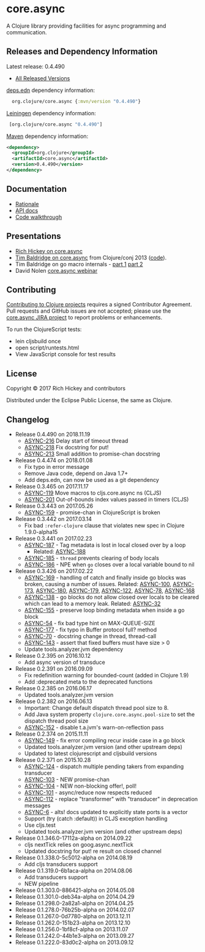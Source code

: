 # core.async

A Clojure library providing facilities for async programming and communication.


## Releases and Dependency Information

Latest release: 0.4.490

* [All Released Versions](http://search.maven.org/#search%7Cgav%7C1%7Cg%3A%22org.clojure%22%20AND%20a%3A%22core.async%22)

[deps.edn](https://clojure.org/reference/deps_and_cli) dependency information:

```clj
  org.clojure/core.async {:mvn/version "0.4.490"}
 ```

[Leiningen](https://github.com/technomancy/leiningen) dependency information:

```clj
 [org.clojure/core.async "0.4.490"]
```

[Maven](http://maven.apache.org/) dependency information:

```xml
<dependency>
  <groupId>org.clojure</groupId>
  <artifactId>core.async</artifactId>
  <version>0.4.490</version>
</dependency>
```

## Documentation

* [Rationale](https://clojure.org/news/2013/06/28/clojure-clore-async-channels)
* [API docs](http://clojure.github.io/core.async/)
* [Code walkthrough](https://github.com/clojure/core.async/blob/master/examples/walkthrough.clj)

## Presentations

* [Rich Hickey on core.async](http://www.infoq.com/presentations/clojure-core-async)
* [Tim Baldridge on core.async](http://www.youtube.com/watch?v=enwIIGzhahw) from Clojure/conj 2013 ([code](https://github.com/halgari/clojure-conj-2013-core.async-examples)).
* Tim Baldridge on go macro internals - [part 1](https://www.youtube.com/watch?v=R3PZMIwXN_g) [part 2](https://www.youtube.com/watch?v=SI7qtuuahhU)
* David Nolen [core.async webinar](http://go.cognitect.com/core_async_webinar_recording)

## Contributing 

[Contributing to Clojure projects](http://clojure.org/contributing) requires a signed Contributor Agreement. Pull requests and GitHub issues are not accepted; please use the [core.async JIRA project](http://dev.clojure.org/jira/browse/ASYNC) to report problems or enhancements.

To run the ClojureScript tests:

* lein cljsbuild once
* open script/runtests.html
* View JavaScript console for test results

## License

Copyright © 2017 Rich Hickey and contributors

Distributed under the Eclipse Public License, the same as Clojure.

## Changelog

* Release 0.4.490 on 2018.11.19
  * [ASYNC-216](https://dev.clojure.org/jira/browse/ASYNC-216) Delay start of timeout thread
  * [ASYNC-218](https://dev.clojure.org/jira/browse/ASYNC-218) Fix docstring for put!
  * [ASYNC-213](https://dev.clojure.org/jira/browse/ASYNC-213) Small addition to promise-chan docstring
* Release 0.4.474 on 2018.01.08
  * Fix typo in error message
  * Remove Java code, depend on Java 1.7+
  * Add deps.edn, can now be used as a git dependency
* Release 0.3.465 on 2017.11.17
  * [ASYNC-119](http://dev.clojure.org/jira/browse/ASYNC-119) Move macros to cljs.core.async ns (CLJS)
  * [ASYNC-201](http://dev.clojure.org/jira/browse/ASYNC-201) Out-of-bounds index values passed in timers (CLJS)
* Release 0.3.443 on 2017.05.26
  * [ASYNC-159](http://dev.clojure.org/jira/browse/ASYNC-159) - promise-chan in ClojureScript is broken 
* Release 0.3.442 on 2017.03.14
  * Fix bad `:refer-clojure` clause that violates new spec in Clojure 1.9.0-alpha15
* Release 0.3.441 on 2017.02.23
  * [ASYNC-187](http://dev.clojure.org/jira/browse/ASYNC-187) - Tag metadata is lost in local closed over by a loop
    * Related: [ASYNC-188](http://dev.clojure.org/jira/browse/ASYNC-188)
  * [ASYNC-185](http://dev.clojure.org/jira/browse/ASYNC-185) - `thread` prevents clearing of body locals
  * [ASYNC-186](http://dev.clojure.org/jira/browse/ASYNC-186) - NPE when `go` closes over a local variable bound to nil
* Release 0.3.426 on 2017.02.22
  * [ASYNC-169](http://dev.clojure.org/jira/browse/ASYNC-169) - handling of catch and finally inside go blocks was broken, causing a number of issues. Related: [ASYNC-100](http://dev.clojure.org/jira/browse/ASYNC-100), [ASYNC-173](http://dev.clojure.org/jira/browse/ASYNC-173), [ASYNC-180](http://dev.clojure.org/jira/browse/ASYNC-180), [ASYNC-179](http://dev.clojure.org/jira/browse/ASYNC-179), [ASYNC-122](http://dev.clojure.org/jira/browse/ASYNC-122), [ASYNC-78](http://dev.clojure.org/jira/browse/ASYNC-78), [ASYNC-168](http://dev.clojure.org/jira/browse/ASYNC-168)
  * [ASYNC-138](http://dev.clojure.org/jira/browse/ASYNC-138) - go blocks do not allow closed over locals to be cleared which can lead to a memory leak. Related: [ASYNC-32](http://dev.clojure.org/jira/browse/ASYNC-32)
  * [ASYNC-155](http://dev.clojure.org/jira/browse/ASYNC-155) - preserve loop binding metadata when inside a go block
  * [ASYNC-54](http://dev.clojure.org/jira/browse/ASYNC-54) - fix bad type hint on MAX-QUEUE-SIZE
  * [ASYNC-177](http://dev.clojure.org/jira/browse/ASYNC-177) - fix typo in Buffer protocol full? method
  * [ASYNC-70](http://dev.clojure.org/jira/browse/ASYNC-70) - docstring change in thread, thread-call
  * [ASYNC-143](http://dev.clojure.org/jira/browse/ASYNC-143) - assert that fixed buffers must have size > 0
  * Update tools.analyzer.jvm dependency
* Release 0.2.395 on 2016.10.12
  * Add async version of transduce
* Release 0.2.391 on 2016.09.09
  * Fix redefinition warning for bounded-count (added in Clojure 1.9)
  * Add :deprecated meta to the deprecated functions
* Release 0.2.385 on 2016.06.17
  * Updated tools.analyzer.jvm version
* Release 0.2.382 on 2016.06.13
  * Important: Change default dispatch thread pool size to 8.
  * Add Java system property `clojure.core.async.pool-size` to set the dispatch thread pool size
  * [ASYNC-152](http://dev.clojure.org/jira/browse/ASYNC-152) - disable t.a.jvm's warn-on-reflection pass 
* Release 0.2.374 on 2015.11.11
  * [ASYNC-149](http://dev.clojure.org/jira/browse/ASYNC-149) - fix error compiling recur inside case in a go block
  * Updated tools.analyzer.jvm version (and other upstream deps)
  * Updated to latest clojurescript and cljsbuild versions
* Release 0.2.371 on 2015.10.28
  * [ASYNC-124](http://dev.clojure.org/jira/browse/ASYNC-124) - dispatch multiple pending takers from expanding transducer
  * [ASYNC-103](http://dev.clojure.org/jira/browse/ASYNC-103) - NEW promise-chan
  * [ASYNC-104](http://dev.clojure.org/jira/browse/ASYNC-104) - NEW non-blocking offer!, poll!
  * [ASYNC-101](http://dev.clojure.org/jira/browse/ASYNC-101) - async/reduce now respects reduced
  * [ASYNC-112](http://dev.clojure.org/jira/browse/ASYNC-112) - replace "transformer" with "transducer" in deprecation messages
  * [ASYNC-6](http://dev.clojure.org/jira/browse/ASYNC-6) - alts! docs updated to explicitly state ports is a vector
  * Support (try (catch :default)) in CLJS exception handling
  * Use cljs.test
  * Updated tools.analyzer.jvm version (and other upstream deps)
* Release 0.1.346.0-17112a-alpha on 2014.09.22
  * cljs nextTick relies on goog.async.nextTick
  * Updated docstring for put! re result on closed channel
* Release 0.1.338.0-5c5012-alpha on 2014.08.19
  * Add cljs transducers support
* Release 0.1.319.0-6b1aca-alpha on 2014.08.06
  * Add transducers support
  * NEW pipeline
* Release 0.1.303.0-886421-alpha on 2014.05.08
* Release 0.1.301.0-deb34a-alpha on 2014.04.29
* Release 0.1.298.0-2a82a1-alpha on 2014.04.25
* Release 0.1.278.0-76b25b-alpha on 2014.02.07
* Release 0.1.267.0-0d7780-alpha on 2013.12.11
* Release 0.1.262.0-151b23-alpha on 2013.12.10
* Release 0.1.256.0-1bf8cf-alpha on 2013.11.07
* Release 0.1.242.0-44b1e3-alpha on 2013.09.27
* Release 0.1.222.0-83d0c2-alpha on 2013.09.12
